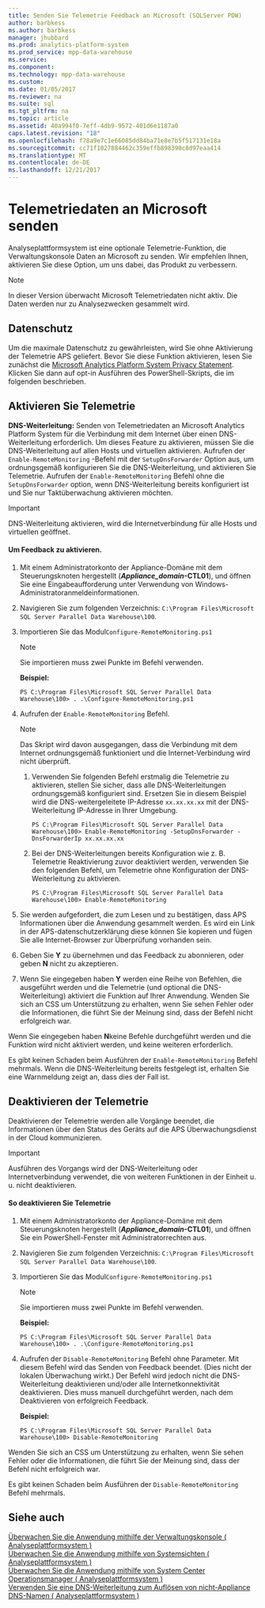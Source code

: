 ```yaml
---
title: Senden Sie Telemetrie Feedback an Microsoft (SQLServer PDW)
author: barbkess
ms.author: barbkess
manager: jhubbard
ms.prod: analytics-platform-system
ms.prod_service: mpp-data-warehouse
ms.service: 
ms.component: 
ms.technology: mpp-data-warehouse
ms.custom: 
ms.date: 01/05/2017
ms.reviewer: na
ms.suite: sql
ms.tgt_pltfrm: na
ms.topic: article
ms.assetid: 40a994f0-7eff-4db9-9572-401d6e1187a0
caps.latest.revision: "18"
ms.openlocfilehash: f78a9e7c1e66085dd84ba71e8e7b5f517131e18a
ms.sourcegitcommit: cc71f1027884462c359effb898390c8d97eaa414
ms.translationtype: MT
ms.contentlocale: de-DE
ms.lasthandoff: 12/21/2017
---
```

# <a name="send-telemetry-feedback-to-microsoft"></a>Telemetriedaten an Microsoft senden
Analyseplattformsystem ist eine optionale Telemetrie-Funktion, die Verwaltungskonsole Daten an Microsoft zu senden. Wir empfehlen Ihnen, aktivieren Sie diese Option, um uns dabei, das Produkt zu verbessern.  
  
> [!NOTE]  
> In dieser Version überwacht Microsoft Telemetriedaten nicht aktiv. Die Daten werden nur zu Analysezwecken gesammelt wird.  
  
## <a name="privacy"></a>Datenschutz  
Um die maximale Datenschutz zu gewährleisten, wird Sie ohne Aktivierung der Telemetrie APS geliefert. Bevor Sie diese Funktion aktivieren, lesen Sie zunächst die [Microsoft Analytics Platform System Privacy Statement](http://go.microsoft.com/fwlink/?LinkId=400902). Klicken Sie dann auf opt-in Ausführen des PowerShell-Skripts, die im folgenden beschrieben.  
  
## <a name="enable"></a>Aktivieren Sie Telemetrie  
**DNS-Weiterleitung:** Senden von Telemetriedaten an Microsoft Analytics Platform System für die Verbindung mit dem Internet über einen DNS-Weiterleitung erforderlich. Um dieses Feature zu aktivieren, müssen Sie die DNS-Weiterleitung auf allen Hosts und virtuellen aktivieren. Aufrufen der `Enable-RemoteMonitoring` -Befehl mit der `SetupDnsForwarder` Option aus, um ordnungsgemäß konfigurieren Sie die DNS-Weiterleitung, und aktivieren Sie Telemetrie. Aufrufen der `Enable-RemoteMonitoring` Befehl ohne die `SetupDnsForwarder` option, wenn DNS-Weiterleitung bereits konfiguriert ist und Sie nur Taktüberwachung aktivieren möchten.  
  
> [!IMPORTANT]  
> DNS-Weiterleitung aktivieren, wird die Internetverbindung für alle Hosts und virtuellen geöffnet.  
  
#### <a name="to-enable-feedback"></a>Um Feedback zu aktivieren.  
  
1.  Mit einem Administratorkonto der Appliance-Domäne mit dem Steuerungsknoten hergestellt (***Appliance_domain*-CTL01**), und öffnen Sie eine Eingabeaufforderung unter Verwendung von Windows-Administratoranmeldeinformationen.  
  
2.  Navigieren Sie zum folgenden Verzeichnis: `C:\Program Files\Microsoft SQL Server Parallel Data Warehouse\100`.  
  
3.  Importieren Sie das Modul`Configure-RemoteMonitoring.ps1`  
  
    > [!NOTE]  
    > Sie importieren muss zwei Punkte im Befehl verwenden.  
  
    **Beispiel:**  
  
    ```  
    PS C:\Program Files\Microsoft SQL Server Parallel Data Warehouse\100> . .\Configure-RemoteMonitoring.ps1  
    ```  
  
4.  Aufrufen der `Enable-RemoteMonitoring` Befehl.  
  
    > [!NOTE]  
    > Das Skript wird davon ausgegangen, dass die Verbindung mit dem Internet ordnungsgemäß funktioniert und die Internet-Verbindung wird nicht überprüft.  
  
    1.  Verwenden Sie folgenden Befehl erstmalig die Telemetrie zu aktivieren, stellen Sie sicher, dass alle DNS-Weiterleitungen ordnungsgemäß konfiguriert sind. Ersetzen Sie in diesem Beispiel wird die DNS-weitergeleitete IP-Adresse `xx.xx.xx.xx` mit der DNS-Weiterleitung IP-Adresse in Ihrer Umgebung.  
  
        ```  
        PS C:\Program Files\Microsoft SQL Server Parallel Data Warehouse\100> Enable-RemoteMonitoring -SetupDnsForwarder -DnsForwarderIp xx.xx.xx.xx  
        ```  
  
    2.  Bei der DNS-Weiterleitungen bereits Konfiguration wie z. B. Telemetrie Reaktivierung zuvor deaktiviert werden, verwenden Sie den folgenden Befehl, um Telemetrie ohne Konfiguration der DNS-Weiterleitung zu aktivieren.  
  
        ```  
        PS C:\Program Files\Microsoft SQL Server Parallel Data Warehouse\100> Enable-RemoteMonitoring  
        ```  
  
5.  Sie werden aufgefordert, die zum Lesen und zu bestätigen, dass APS Informationen über die Anwendung gesammelt werden. Es wird ein Link in der APS-datenschutzerklärung diese können Sie kopieren und fügen Sie alle Internet-Browser zur Überprüfung vorhanden sein.  
  
6.  Geben Sie **Y** zu übernehmen und das Feedback zu abonnieren, oder geben **N** nicht zu akzeptieren.  
  
7.  Wenn Sie eingegeben haben **Y** werden eine Reihe von Befehlen, die ausgeführt werden und die Telemetrie (und optional die DNS-Weiterleitung) aktiviert die Funktion auf Ihrer Anwendung. Wenden Sie sich an CSS um Unterstützung zu erhalten, wenn Sie sehen Fehler oder die Informationen, die führt Sie der Meinung sind, dass der Befehl nicht erfolgreich war.  
  
Wenn Sie eingegeben haben **N**keine Befehle durchgeführt werden und die Funktion wird nicht aktiviert werden, und keine weiteren erforderlich.  
  
Es gibt keinen Schaden beim Ausführen der `Enable-RemoteMonitoring` Befehl mehrmals. Wenn die DNS-Weiterleitung bereits festgelegt ist, erhalten Sie eine Warnmeldung zeigt an, dass dies der Fall ist.  
  
## <a name="disable"></a>Deaktivieren der Telemetrie  
Deaktivieren der Telemetrie werden alle Vorgänge beendet, die Informationen über den Status des Geräts auf die APS Überwachungsdienst in der Cloud kommunizieren.  
  
> [!IMPORTANT]  
> Ausführen des Vorgangs wird der DNS-Weiterleitung oder Internetverbindung verwendet, die von weiteren Funktionen in der Einheit u. u. nicht deaktivieren.  
  
#### <a name="to-disable-telemetry"></a>So deaktivieren Sie Telemetrie  
  
1.  Mit einem Administratorkonto der Appliance-Domäne mit dem Steuerungsknoten hergestellt (***Appliance_domain*-CTL01**), und öffnen Sie ein PowerShell-Fenster mit Administratorrechten aus.  
  
2.  Navigieren Sie zum folgenden Verzeichnis: `C:\Program Files\Microsoft SQL Server Parallel Data Warehouse\100`.  
  
3.  Importieren Sie das Modul`Configure-RemoteMonitoring.ps1`  
  
    > [!NOTE]  
    > Sie importieren muss zwei Punkte im Befehl verwenden.  
  
    **Beispiel:**  
  
    ```  
    PS C:\Program Files\Microsoft SQL Server Parallel Data Warehouse\100> . .\Configure-RemoteMonitoring.ps1  
    ```  
  
4.  Aufrufen der `Disable-RemoteMonitoring` Befehl ohne Parameter. Mit diesem Befehl wird das Senden von Feedback beendet. (Dies nicht der lokalen Überwachung wirkt.) Der Befehl wird jedoch nicht die DNS-Weiterleitung deaktivieren und/oder alle Internetkonnektivität deaktivieren. Dies muss manuell durchgeführt werden, nach dem Deaktivieren von erfolgreich Feedback.  
  
    **Beispiel:**  
  
    ```  
    PS C:\Program Files\Microsoft SQL Server Parallel Data Warehouse\100> Disable-RemoteMonitoring  
    ```  
  
Wenden Sie sich an CSS um Unterstützung zu erhalten, wenn Sie sehen Fehler oder die Informationen, die führt Sie der Meinung sind, dass der Befehl nicht erfolgreich war.  
  
Es gibt keinen Schaden beim Ausführen der `Disable-RemoteMonitoring` Befehl mehrmals.  
  
## <a name="see-also"></a>Siehe auch  
[Überwachen Sie die Anwendung mithilfe der Verwaltungskonsole &#40; Analyseplattformsystem &#41;](monitor-the-appliance-by-using-the-admin-console.md)  
[Überwachen Sie die Anwendung mithilfe von Systemsichten &#40; Analyseplattformsystem &#41;](monitor-the-appliance-by-using-system-views.md)  
[Überwachen Sie die Anwendung mithilfe von System Center Operationsmanager &#40; Analyseplattformsystem &#41;](monitor-the-appliance-by-using-system-center-operations-manager.md)  
[Verwenden Sie eine DNS-Weiterleitung zum Auflösen von nicht-Appliance DNS-Namen &#40; Analyseplattformsystem &#41;](use-a-dns-forwarder-to-resolve-non-appliance-dns-names.md)  
  
